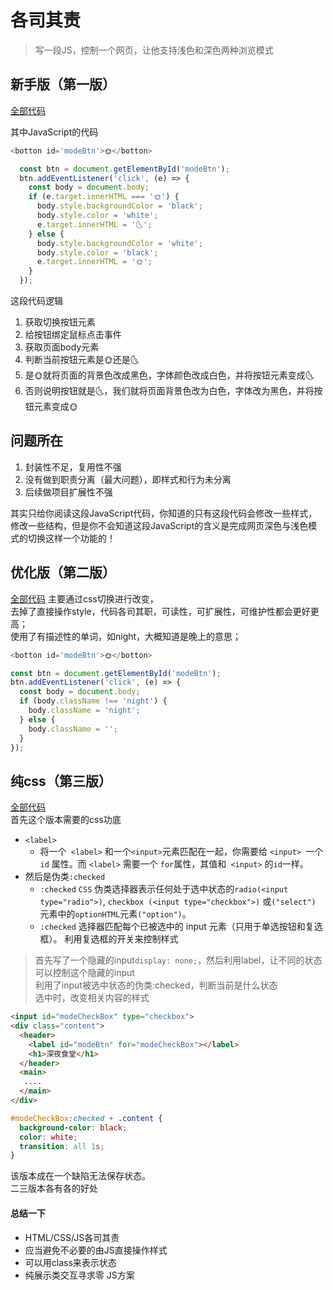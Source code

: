 
# 各司其责

> 写一段JS，控制一个网页，让他支持浅色和深色两种浏览模式

## 新手版（第一版）

[全部代码](code/1.各司其责初始版.html)

其中JavaScript的代码
```js
<botton id='modeBtn'>🌞</botton>

  const btn = document.getElementById('modeBtn');
  btn.addEventListener('click', (e) => {
    const body = document.body;
    if (e.target.innerHTML === '🌞') {
      body.style.backgroundColor = 'black';
      body.style.color = 'white';
      e.target.innerHTML = '🌜';
    } else {
      body.style.backgroundColor = 'white';
      body.style.color = 'black';
      e.target.innerHTML = '🌞';
    }
  });
```
这段代码逻辑
1. 获取切换按钮元素
2. 给按钮绑定鼠标点击事件
3. 获取页面body元素
4. 判断当前按钮元素是🌞还是🌜
5. 是🌞就将页面的背景色改成黑色，字体颜色改成白色，并将按钮元素变成🌜
6. 否则说明按钮就是🌜，我们就将页面背景色改为白色，字体改为黑色，并将按钮元素变成🌞

## 问题所在
1. 封装性不足，复用性不强
2. 没有做到职责分离（最大问题），即样式和行为未分离
3. 后续做项目扩展性不强
   
其实只给你阅读这段JavaScript代码，你知道的只有这段代码会修改一些样式，
修改一些结构，但是你不会知道这段JavaScript的含义是完成网页深色与浅色模式的切换这样一个功能的！

## 优化版（第二版）
[全部代码](code/1.各司其责第二版.html) 
主要通过css切换进行改变，  
去掉了直接操作style，代码各司其职，可读性，可扩展性，可维护性都会更好更高；  
使用了有描述性的单词，如night，大概知道是晚上的意思；

```js
<botton id='modeBtn'>🌞</botton>

const btn = document.getElementById('modeBtn');
btn.addEventListener('click', (e) => {
  const body = document.body;
  if (body.className !== 'night') {
    body.className = 'night';
  } else {
    body.className = '';
  }
});
```
## 纯css（第三版）
[全部代码](code/1.各司其责第三版.html)  
首先这个版本需要的css功底
- `<label>`
    - 将一个` <label>` 和一个` <input> `元素匹配在一起，你需要给 `<input> `一个` id` 属性。而 `<label>` 需要一个 `for`属性，其值和` <input>` 的` id `一样。
- 然后是伪类`:checked`
    - `:checked` `CSS` 伪类选择器表示任何处于选中状态的`radio(<input type="radio">)`, `checkbox (<input type="checkbox">)` 或`("select")` 元素中的`optionHTML`元素`("option")`。
    - `:checked` 选择器匹配每个已被选中的 input 元素（只用于单选按钮和复选框）。
利用复选框的开关来控制样式

> 首先写了一个隐藏的input`display: none;`，然后利用label，让不同的状态可以控制这个隐藏的input  
> 利用了input被选中状态的伪类:checked，判断当前是什么状态  
> 选中时，改变相关内容的样式

```html
<input id="modeCheckBox" type="checkbox">
<div class="content">
  <header>
    <label id="modeBtn" for="modeCheckBox"></label>
    <h1>深夜食堂</h1>
  </header>
  <main>
   ....
  </main>
</div>
```
```css
#modeCheckBox:checked + .content {
  background-color: black;
  color: white;
  transition: all 1s;
}
```
该版本成在一个缺陷无法保存状态。  
二三版本各有各的好处

#### 总结一下
- HTML/CSS/JS各司其责
- 应当避免不必要的由JS直接操作样式
- 可以用class来表示状态
- 纯展示类交互寻求零 JS方案

